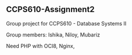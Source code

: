 ## CCPS610-Assignment2

Group project for CCPS610 - Database Systems II

Group members: Ishika, Niloy, Mubariz

Need PHP with OCI8, Nginx,
